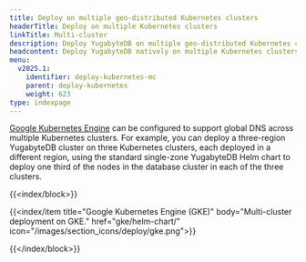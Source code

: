 ```yaml
---
title: Deploy on multiple geo-distributed Kubernetes clusters
headerTitle: Deploy on multiple Kubernetes clusters
linkTitle: Multi-cluster
description: Deploy YugabyteDB on multiple geo-distributed Kubernetes clusters.
headcontent: Deploy YugabyteDB natively on multiple Kubernetes clusters.
menu:
  v2025.1:
    identifier: deploy-kubernetes-mc
    parent: deploy-kubernetes
    weight: 623
type: indexpage
---
```


[Google Kubernetes Engine](https://cloud.google.com/kubernetes-engine/docs/concepts/types-of-clusters) can be configured to support global DNS across multiple Kubernetes clusters. For example, you can deploy a three-region YugabyteDB cluster on three Kubernetes clusters, each deployed in a different region, using the standard single-zone YugabyteDB Helm chart to deploy one third of the nodes in the database cluster in each of the three clusters.

{{<index/block>}}

  {{<index/item
    title="Google Kubernetes Engine (GKE)"
    body="Multi-cluster deployment on GKE."
    href="gke/helm-chart/"
    icon="/images/section_icons/deploy/gke.png">}}

{{</index/block>}}
